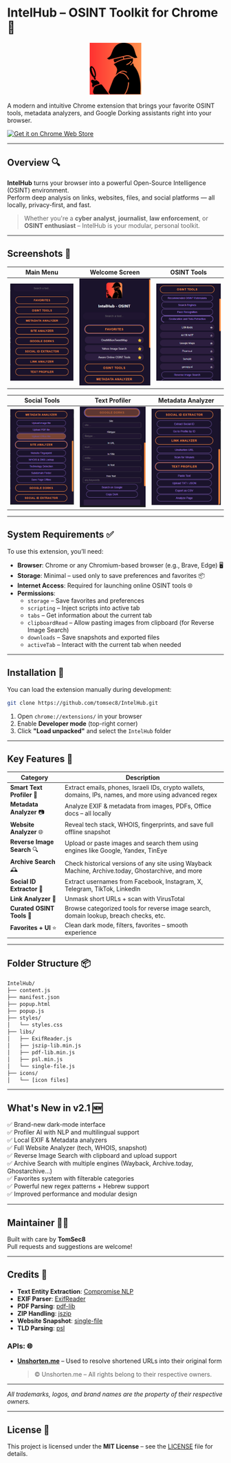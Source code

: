 # IntelHub – OSINT Toolkit for Chrome 🧠

<p align="center">
  <img src="IntelHub/icons/icon.png" alt="IntelHub Logo" width="120" />
</p>


A modern and intuitive Chrome extension that brings your favorite OSINT tools, metadata analyzers, and Google Dorking assistants right into your browser.

[![Get it on Chrome Web Store](https://img.shields.io/badge/Install%20from-Chrome%20Web%20Store-blue.svg?logo=google-chrome)](https://chromewebstore.google.com/detail/jfjpgfklmjdhabodgghmjclpgnpiejlh)


---

## Overview 🔍

**IntelHub** turns your browser into a powerful Open-Source Intelligence (OSINT) environment.  
Perform deep analysis on links, websites, files, and social platforms — all locally, privacy-first, and fast.

> Whether you're a **cyber analyst**, **journalist**, **law enforcement**, or **OSINT enthusiast** – IntelHub is your modular, personal toolkit.

---

## Screenshots 📸

| Main Menu | Welcome Screen | OSINT Tools |
|-----------|----------------|--------------|
| ![](screenshots/main-menu.PNG) | ![](screenshots/welcome-screen.PNG) | ![](screenshots/osint-tools.PNG) |

| Social Tools | Text Profiler | Metadata Analyzer |
|--------------|----------------|--------------------|
| ![](screenshots/social-tools.PNG) | ![](screenshots/text-profiler.PNG) | ![](screenshots/metadata-analyzer.PNG) |

---

## System Requirements ✅

To use this extension, you’ll need:

- **Browser**: Chrome or any Chromium-based browser (e.g., Brave, Edge) 🖥️  
- **Storage**: Minimal – used only to save preferences and favorites 📦  
- **Internet Access**: Required for launching online OSINT tools 🌐  
- **Permissions**:  
  - `storage` – Save favorites and preferences  
  - `scripting` – Inject scripts into active tab  
  - `tabs` – Get information about the current tab  
  - `clipboardRead` – Allow pasting images from clipboard (for Reverse Image Search)  
  - `downloads` – Save snapshots and exported files  
  - `activeTab` – Interact with the current tab when needed  


---

## Installation 🚀

You can load the extension manually during development:

```bash
git clone https://github.com/tomsec8/IntelHub.git
```

1. Open `chrome://extensions/` in your browser  
2. Enable **Developer mode** (top-right corner)  
3. Click **"Load unpacked"** and select the `IntelHub` folder  

---

## Key Features 🚀

| Category               | Description                                                                 |
|------------------------|-----------------------------------------------------------------------------|
| **Smart Text Profiler** 🔎 | Extract emails, phones, Israeli IDs, crypto wallets, domains, IPs, names, and more using advanced regex
| **Metadata Analyzer** 📷     | Analyze EXIF & metadata from images, PDFs, Office docs – all locally |
| **Website Analyzer** 🌐      | Reveal tech stack, WHOIS, fingerprints, and save full offline snapshot |
| **Reverse Image Search** 🔍  | Upload or paste images and search them using engines like Google, Yandex, TinEye |
| **Archive Search** 🕰️       | Check historical versions of any site using Wayback Machine, Archive.today, Ghostarchive, and more |
| **Social ID Extractor** 🧬   | Extract usernames from Facebook, Instagram, X, Telegram, TikTok, LinkedIn |
| **Link Analyzer** 🔗        | Unmask short URLs + scan with VirusTotal |
| **Curated OSINT Tools** 🧰  | Browse categorized tools for reverse image search, domain lookup, breach checks, etc. |
| **Favorites + UI** ⭐        | Clean dark mode, filters, favorites – smooth experience |



---

## Folder Structure  📦

```
IntelHub/
├── content.js
├── manifest.json
├── popup.html
├── popup.js
├── styles/
│   └── styles.css
├── libs/
│   ├── ExifReader.js
│   ├── jszip-lib.min.js
│   ├── pdf-lib.min.js
│   ├── psl.min.js
│   └── single-file.js
├── icons/
│   └── [icon files]

```

---

## What's New in v2.1 🆕

✅ Brand-new dark-mode interface  
✅ Profiler AI with NLP and multilingual support  
✅ Local EXIF & Metadata analyzers  
✅ Full Website Analyzer (tech, WHOIS, snapshot)  
✅ Reverse Image Search with clipboard and upload support  
✅ Archive Search with multiple engines (Wayback, Archive.today, Ghostarchive...)  
✅ Favorites system with filterable categories  
✅ Powerful new regex patterns + Hebrew support  
✅ Improved performance and modular design   

---

## Maintainer 👨‍💻

Built with care by **TomSec8**  
Pull requests and suggestions are welcome!

---

## Credits 🤝

- **Text Entity Extraction**: [Compromise NLP](https://github.com/spencermountain/compromise)  
- **EXIF Parser**: [ExifReader](https://github.com/mattiasw/ExifReader)  
- **PDF Parsing**: [pdf-lib](https://github.com/Hopding/pdf-lib)  
- **ZIP Handling**: [jszip](https://github.com/Stuk/jszip)  
- **Website Snapshot**: [single-file](https://github.com/gildas-lormeau/SingleFile)  
- **TLD Parsing**: [psl](https://github.com/lupomontero/psl)

### APIs: 🌐
- **[Unshorten.me](https://unshorten.me)** – Used to resolve shortened URLs into their original form  
  > © Unshorten.me – All rights belong to their respective owners.

---

*All trademarks, logos, and brand names are the property of their respective owners.*

---

## License  📜

This project is licensed under the **MIT License** – see the [LICENSE](LICENSE) file for details.
